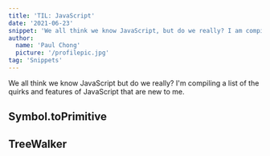 ```yaml
---
title: 'TIL: JavaScript'
date: '2021-06-23'
snippet: 'We all think we know JavaScript, but do we really? I am compiling a list of the quirks and features of JavaScript that are new to me.'
author:
  name: 'Paul Chong'
  picture: '/profilepic.jpg'
tag: 'Snippets'
---
```


We all think we know JavaScript but do we really? I'm compiling a list of the quirks and features of JavaScript that are new to me.

## Symbol.toPrimitive

## TreeWalker
